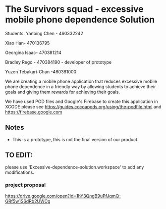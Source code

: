 # The Survivors squad - excessive mobile phone dependence Solution
Students: 
Yanbing Chen - 460332242

Xiao Han- 470136795

Georgina Isaac- 470381214

Bradley Rego - 470384190 - developer of prototype

Yuzen Tebakari-Chan -460381000

We are creating a mobile phone application that reduces excessive mobile phone dependence in a friendly way by allowing students to achieve their goals and giving them rewards for achieving their goals.

We have used POD files and Google's Firebase to create this application in XCODE
please see https://guides.cocoapods.org/using/the-podfile.html and https://firebase.google.com 


## Notes
  - This is a prototype, this is not the final version of our product.

## TO EDIT: 

please use 'Excessive-dependence-solution.workspace' to add any modifications.


### project proposal
https://drive.google.com/open?id=1hY3QngB9uPfJqmQ-GRf5w1S6dRb2UWCg
